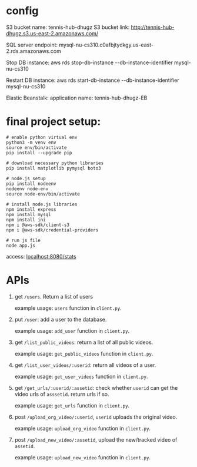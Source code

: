 # config
S3 bucket name: tennis-hub-dhugz
S3 bucket link: http://tennis-hub-dhugz.s3.us-east-2.amazonaws.com/

SQL server endpoint: mysql-nu-cs310.c0afbjtydkgy.us-east-2.rds.amazonaws.com

Stop DB instance:
aws rds stop-db-instance --db-instance-identifier mysql-nu-cs310

Restart DB instance:
aws rds start-db-instance --db-instance-identifier mysql-nu-cs310

Elastic Beanstalk:
application name: tennis-hub-dhugz-EB

# final project setup:
```shell
# enable python virtual env
python3 -m venv env
source env/bin/activate
pip install --upgrade pip

# download necessary python libraries
pip install matplotlib pymysql boto3

# node.js setup
pip install nodeenv
nodeenv node-env
source node-env/bin/activate

# install node.js libraries
npm install express
npm install mysql
npm install ini
npm i @aws-sdk/client-s3
npm i @aws-sdk/credential-providers

# run js file
node app.js
```
access: [localhost:8080/stats](localhost:8080/stats)

# APIs
1. get `/users`. Return a list of users

    example usage: `users` function in `client.py`.
    
1. put `/user`: add a user to the database.

    example usage: `add_user` function in `client.py`.

1. get `/list_public_videos`: return a list of all public videos.

    example usage: `get_public_videos` function in `client.py`.

1. get `/list_user_videos/:userid`: return all videos of a user.

    example usage: `get_user_videos` function in `client.py`.

1. get `/get_urls/:userid/:assetid`: check whether `userid` can get the video urls of `asssetid`. return urls if so.

    example usage: `get_urls` function in `client.py`.

1. post `/upload_org_video/:userid`, `userid` uploads the original video.

    example usage: `upload_org_video` function in `client.py`.

1. post `/upload_new_video/:assetid`, upload the new/tracked video of `assetid`.

    example usage: `upload_new_video` function in `client.py`.

